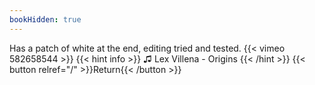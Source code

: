 ```yaml
---
bookHidden: true
---
```


Has a patch of white at the end, editing tried and tested. 
{{< vimeo 582658544 >}}
{{< hint info >}}
♫ Lex Villena - Origins
{{< /hint >}}
{{< button relref="/" >}}Return{{< /button >}}
